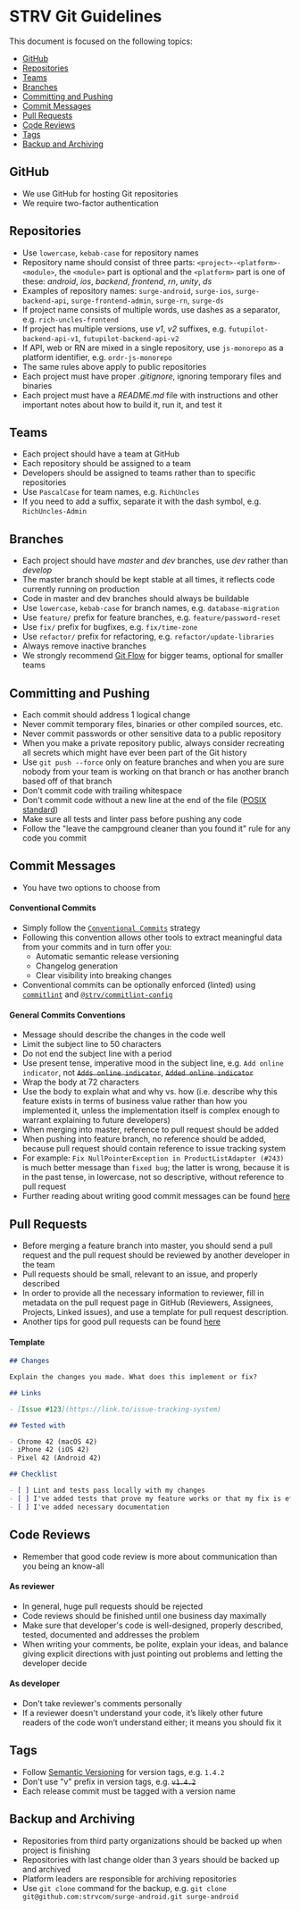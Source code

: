 # STRV Git Guidelines

This document is focused on the following topics:

- [GitHub](#github)
- [Repositories](#repositories)
- [Teams](#teams)
- [Branches](#branches)
- [Committing and Pushing](#committing-and-pushing)
- [Commit Messages](#commit-messages)
- [Pull Requests](#pull-requests)
- [Code Reviews](#code-reviews)
- [Tags](#tags)
- [Backup and Archiving](#backup-and-archiving)

## GitHub

- We use GitHub for hosting Git repositories
- We require two-factor authentication

## Repositories

- Use `lowercase`, `kebab-case` for repository names
- Repository name should consist of three parts: `<project>-<platform>-<module>`, the `<module>` part is optional and the `<platform>` part is one of these: *android*, *ios*, *backend*, *frontend*, *rn*, *unity*, *ds*
- Examples of repository names: `surge-android`, `surge-ios`, `surge-backend-api`, `surge-frontend-admin`, `surge-rn`, `surge-ds`
- If project name consists of multiple words, use dashes as a separator, e.g. `rich-uncles-frontend`
- If project has multiple versions, use *v1*, *v2* suffixes, e.g. `futupilot-backend-api-v1`, `futupilot-backend-api-v2`
- If API, web or RN are mixed in a single repository, use `js-monorepo` as a platform identifier, e.g. `ordr-js-monorepo`
- The same rules above apply to public repositories
- Each project must have proper *.gitignore*, ignoring temporary files and binaries
- Each project must have a *README.md* file with instructions and other important notes about how to build it, run it, and test it

## Teams

- Each project should have a team at GitHub
- Each repository should be assigned to a team
- Developers should be assigned to teams rather than to specific repositories
- Use `PascalCase` for team names, e.g. `RichUncles`
- If you need to add a suffix, separate it with the dash symbol, e.g. `RichUncles-Admin`

## Branches

- Each project should have *master* and *dev* branches, use *dev* rather than *develop*
- The master branch should be kept stable at all times, it reflects code currently running on production
- Code in master and dev branches should always be buildable
- Use `lowercase`, `kebab-case` for branch names, e.g. `database-migration`
- Use `feature/` prefix for feature branches, e.g. `feature/password-reset`
- Use `fix/` prefix for bugfixes, e.g. `fix/time-zone`
- Use `refactor/` prefix for refactoring, e.g. `refactor/update-libraries`
- Always remove inactive branches
- We strongly recommend [Git Flow](http://nvie.com/posts/a-successful-git-branching-model/) for bigger teams, optional for smaller teams

## Committing and Pushing

- Each commit should address 1 logical change
- Never commit temporary files, binaries or other compiled sources, etc.
- Never commit passwords or other sensitive data to a public repository
- When you make a private repository public, always consider recreating all secrets which might have ever been part of the Git history
- Use `git push --force` only on feature branches and when you are sure nobody from your team is working on that branch or has another branch based off of that branch
- Don't commit code with trailing whitespace
- Don't commit code without a new line at the end of the file ([POSIX standard](https://stackoverflow.com/questions/729692/why-should-text-files-end-with-a-newline))
- Make sure all tests and linter pass before pushing any code
- Follow the "leave the campground cleaner than you found it" rule for any code you commit

## Commit Messages

- You have two options to choose from

#### Conventional Commits

- Simply follow the [`Conventional Commits`](https://www.conventionalcommits.org) strategy
- Following this convention allows other tools to extract meaningful data from your commits and in turn offer you:
    - Automatic semantic release versioning
    - Changelog generation
    - Clear visibility into breaking changes
- Conventional commits can be optionally enforced (linted) using [`commitlint`](https://commitlint.js.org) and [`@strv/commitlint-config`](https://github.com/strvcom/code-quality-tools/tree/master/packages/commitlint-config)

#### General Commits Conventions

- Message should describe the changes in the code well
- Limit the subject line to 50 characters
- Do not end the subject line with a period
- Use present tense, imperative mood in the subject line, e.g. `Add online indicator`, not ~~`Adds online indicator`~~, ~~`Added online indicator`~~
- Wrap the body at 72 characters
- Use the body to explain what and why vs. how (i.e. describe why this feature exists in terms of business value rather than how you implemented it, unless the implementation itself is complex enough to warrant explaining to future developers)
- When merging into master, reference to pull request should be added
- When pushing into feature branch, no reference should be added, because pull request should contain reference to issue tracking system
- For example: `Fix NullPointerException in ProductListAdapter (#243)` is much better message than `fixed bug`; the latter is wrong, because it is in the past tense, in lowercase, not so descriptive, without reference to pull request
- Further reading about writing good commit messages can be found [here](https://chris.beams.io/posts/git-commit/)

## Pull Requests

- Before merging a feature branch into master, you should send a pull request and the pull request should be reviewed by another developer in the team
- Pull requests should be small, relevant to an issue, and properly described
- In order to provide all the necessary information to reviewer, fill in metadata on the pull request page in GitHub (Reviewers, Assignees, Projects, Linked issues), and use a template for pull request description.
- Another tips for good pull requests can be found [here](https://blog.ploeh.dk/2015/01/15/10-tips-for-better-pull-requests/)

#### Template

```markdown
## Changes

Explain the changes you made. What does this implement or fix?

## Links

- [Issue #123](https://link.to/issue-tracking-system)

## Tested with

- Chrome 42 (macOS 42)
- iPhone 42 (iOS 42)
- Pixel 42 (Android 42)

## Checklist

- [ ] Lint and tests pass locally with my changes
- [ ] I've added tests that prove my feature works or that my fix is effective
- [ ] I've added necessary documentation
```

## Code Reviews

- Remember that good code review is more about communication than you being an know-all

#### As reviewer

- In general, huge pull requests should be rejected
- Code reviews should be finished until one business day maximally
- Make sure that developer's code is well-designed, properly described, tested, documented and addresses the problem
- When writing your comments, be polite, explain your ideas, and balance giving explicit directions with just pointing out problems and letting the developer decide

#### As developer

- Don't take reviewer's comments personally
- If a reviewer doesn't understand your code, it’s likely other future readers of the code won’t understand either; it means you should fix it

## Tags

- Follow [Semantic Versioning](https://semver.org/) for version tags, e.g. `1.4.2`
- Don't use "v" prefix in version tags, e.g. ~~`v1.4.2`~~
- Each release commit must be tagged with a version name

## Backup and Archiving

- Repositories from third party organizations should be backed up when project is finishing
- Repositories with last change older than 3 years should be backed up and archived
- Platform leaders are responsible for archiving repositories
- Use `git clone` command for the backup, e.g. `git clone git@github.com:strvcom/surge-android.git surge-android`
